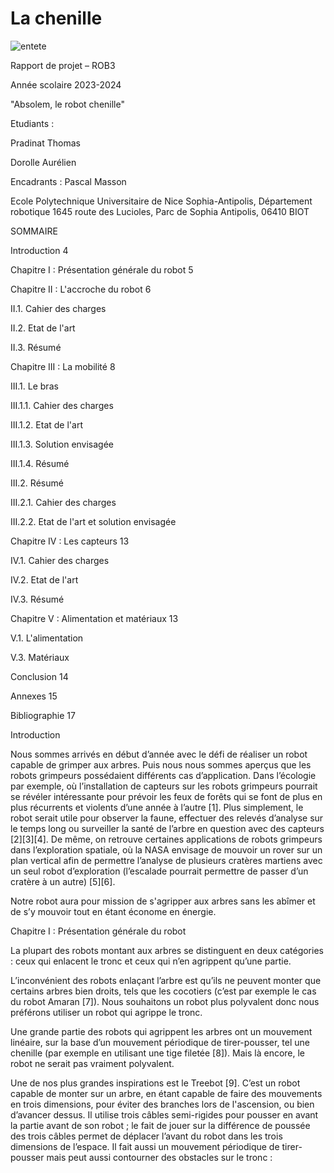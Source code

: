 # La chenille
![entete](https://github.com/ThomasPradinat/La-chenille/assets/147373681/b6b9b057-a7ea-477c-bf7a-08bf505c6b44)

Rapport de projet – ROB3

Année scolaire 2023-2024




"Absolem, le robot chenille" 





Etudiants : 

Pradinat Thomas

Dorolle Aurélien 

Encadrants : Pascal Masson 





Ecole Polytechnique Universitaire de Nice Sophia-Antipolis, Département robotique
1645 route des Lucioles, Parc de Sophia Antipolis, 06410 BIOT























SOMMAIRE

Introduction	4

Chapitre I : Présentation générale du robot	5

Chapitre II : L'accroche du robot	6

II.1. Cahier des charges	

II.2. Etat de l'art	

II.3. Résumé	

Chapitre III : La mobilité	8

III.1. Le bras	

III.1.1. Cahier des charges	

III.1.2. Etat de l'art	

III.1.3. Solution envisagée	

III.1.4. Résumé	

III.2. Résumé	

III.2.1. Cahier des charges	

III.2.2. Etat de l'art et solution envisagée	

Chapitre IV : Les capteurs	13

IV.1. Cahier des charges	

IV.2. Etat de l'art	

IV.3. Résumé	

Chapitre V : Alimentation et matériaux	13

V.1. L'alimentation	

V.3. Matériaux	

Conclusion	14

Annexes	15

Bibliographie	17



Introduction 

Nous sommes arrivés en début d’année avec le défi de réaliser un robot capable de grimper aux arbres. Puis nous nous sommes aperçus que les robots grimpeurs possédaient différents cas d’application. Dans l’écologie par exemple, où l’installation de capteurs sur les robots grimpeurs pourrait se révéler intéressante pour prévoir les feux de forêts qui se font de plus en plus récurrents et violents d’une année à l’autre [1]. Plus simplement, le robot serait utile pour observer la faune, effectuer des relevés d’analyse sur le temps long ou surveiller la santé de l’arbre en question avec des capteurs [2][3][4]. De même, on retrouve certaines applications de robots grimpeurs dans l’exploration spatiale, où la NASA envisage de mouvoir un rover sur un plan vertical afin de permettre l’analyse de plusieurs cratères martiens avec un seul robot d’exploration (l’escalade pourrait permettre de passer d’un cratère à un autre) [5][6].

Notre robot aura pour mission de s'agripper aux arbres sans les abîmer et de s’y mouvoir tout en étant économe en énergie. 














Chapitre I : Présentation générale du robot 

La plupart des robots montant aux arbres se distinguent en deux catégories : ceux qui enlacent le tronc et ceux qui n’en agrippent qu’une partie.

L’inconvénient des robots enlaçant l’arbre est qu’ils ne peuvent monter que certains arbres bien droits, tels que les cocotiers (c’est par exemple le cas du robot Amaran [7]). Nous souhaitons un robot plus polyvalent donc nous préférons utiliser un robot qui agrippe le tronc.

Une grande partie des robots qui agrippent les arbres ont un mouvement linéaire, sur la base d’un mouvement périodique de tirer-pousser, tel une chenille (par exemple en utilisant une tige filetée [8]). Mais là encore, le robot ne serait pas vraiment polyvalent.

Une de nos plus grandes inspirations est le Treebot [9]. C’est un robot capable de monter sur un arbre, en étant capable de faire des mouvements en trois dimensions, pour éviter des branches lors de l'ascension, ou bien d’avancer dessus. Il utilise trois câbles semi-rigides pour pousser en avant la partie avant de son robot ; le fait de jouer sur la différence de poussée des trois câbles permet de déplacer l’avant du robot dans les trois dimensions de l’espace. Il fait aussi un mouvement périodique de tirer-pousser mais peut aussi contourner des obstacles sur le tronc : 
